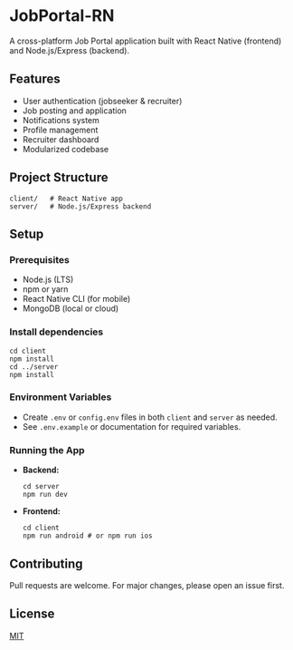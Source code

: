 # JobPortal-RN

A cross-platform Job Portal application built with React Native (frontend) and Node.js/Express (backend).

## Features
- User authentication (jobseeker & recruiter)
- Job posting and application
- Notifications system
- Profile management
- Recruiter dashboard
- Modularized codebase

## Project Structure
```
client/   # React Native app
server/   # Node.js/Express backend
```

## Setup

### Prerequisites
- Node.js (LTS)
- npm or yarn
- React Native CLI (for mobile)
- MongoDB (local or cloud)

### Install dependencies
```
cd client
npm install
cd ../server
npm install
```

### Environment Variables
- Create `.env` or `config.env` files in both `client` and `server` as needed.
- See `.env.example` or documentation for required variables.

### Running the App
- **Backend:**
  ```
  cd server
  npm run dev
  ```
- **Frontend:**
  ```
  cd client
  npm run android # or npm run ios
  ```

## Contributing
Pull requests are welcome. For major changes, please open an issue first.

## License
[MIT](LICENSE)
